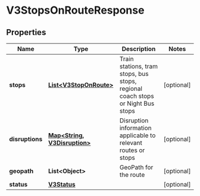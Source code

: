 # V3StopsOnRouteResponse

## Properties
Name | Type | Description | Notes
------------ | ------------- | ------------- | -------------
**stops** | [**List&lt;V3StopOnRoute&gt;**](V3StopOnRoute.md) | Train stations, tram stops, bus stops, regional coach stops or Night Bus stops |  [optional]
**disruptions** | [**Map&lt;String, V3Disruption&gt;**](V3Disruption.md) | Disruption information applicable to relevant routes or stops |  [optional]
**geopath** | **List&lt;Object&gt;** | GeoPath for the route |  [optional]
**status** | [**V3Status**](V3Status.md) |  |  [optional]
